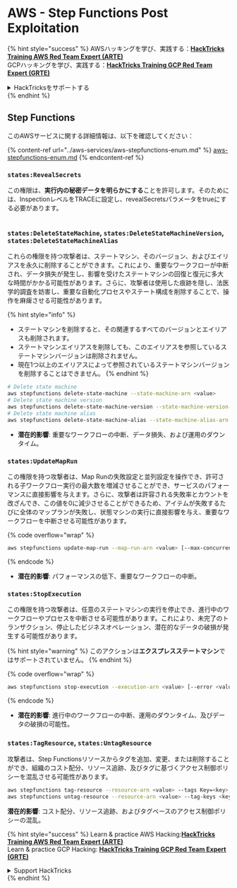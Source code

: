 # AWS - Step Functions Post Exploitation

{% hint style="success" %}
AWSハッキングを学び、実践する：<img src="../../../.gitbook/assets/image (1).png" alt="" data-size="line">[**HackTricks Training AWS Red Team Expert (ARTE)**](https://training.hacktricks.xyz/courses/arte)<img src="../../../.gitbook/assets/image (1).png" alt="" data-size="line">\
GCPハッキングを学び、実践する：<img src="../../../.gitbook/assets/image (2).png" alt="" data-size="line">[**HackTricks Training GCP Red Team Expert (GRTE)**<img src="../../../.gitbook/assets/image (2).png" alt="" data-size="line">](https://training.hacktricks.xyz/courses/grte)

<details>

<summary>HackTricksをサポートする</summary>

* [**サブスクリプションプラン**](https://github.com/sponsors/carlospolop)を確認してください！
* **💬 [**Discordグループ**](https://discord.gg/hRep4RUj7f)または[**Telegramグループ**](https://t.me/peass)に参加するか、**Twitter** 🐦 [**@hacktricks\_live**](https://twitter.com/hacktricks\_live)**をフォローしてください。**
* **ハッキングのトリックを共有するには、[**HackTricks**](https://github.com/carlospolop/hacktricks)および[**HackTricks Cloud**](https://github.com/carlospolop/hacktricks-cloud)のGitHubリポジトリにPRを提出してください。**

</details>
{% endhint %}

## Step Functions

このAWSサービスに関する詳細情報は、以下を確認してください：

{% content-ref url="../aws-services/aws-stepfunctions-enum.md" %}
[aws-stepfunctions-enum.md](../aws-services/aws-stepfunctions-enum.md)
{% endcontent-ref %}

### `states:RevealSecrets`

この権限は、**実行内の秘密データを明らかにする**ことを許可します。そのためには、InspectionレベルをTRACEに設定し、revealSecretsパラメータをtrueにする必要があります。

<figure><img src="../../../.gitbook/assets/image (348).png" alt=""><figcaption></figcaption></figure>

### `states:DeleteStateMachine`, `states:DeleteStateMachineVersion`, `states:DeleteStateMachineAlias`

これらの権限を持つ攻撃者は、ステートマシン、そのバージョン、およびエイリアスを永久に削除することができます。これにより、重要なワークフローが中断され、データ損失が発生し、影響を受けたステートマシンの回復と復元に多大な時間がかかる可能性があります。さらに、攻撃者は使用した痕跡を隠し、法医学的調査を妨害し、重要な自動化プロセスやステート構成を削除することで、操作を麻痺させる可能性があります。

{% hint style="info" %}
* ステートマシンを削除すると、その関連するすべてのバージョンとエイリアスも削除されます。
* ステートマシンエイリアスを削除しても、このエイリアスを参照しているステートマシンバージョンは削除されません。
* 現在1つ以上のエイリアスによって参照されているステートマシンバージョンを削除することはできません。
{% endhint %}
```bash
# Delete state machine
aws stepfunctions delete-state-machine --state-machine-arn <value>
# Delete state machine version
aws stepfunctions delete-state-machine-version --state-machine-version-arn <value>
# Delete state machine alias
aws stepfunctions delete-state-machine-alias --state-machine-alias-arn <value>
```
* **潜在的影響**: 重要なワークフローの中断、データ損失、および運用のダウンタイム。

### `states:UpdateMapRun`

この権限を持つ攻撃者は、Map Runの失敗設定と並列設定を操作でき、許可される子ワークフロー実行の最大数を増減させることができ、サービスのパフォーマンスに直接影響を与えます。さらに、攻撃者は許容される失敗率とカウントを改ざんでき、この値を0に減少させることができるため、アイテムが失敗するたびに全体のマップランが失敗し、状態マシンの実行に直接影響を与え、重要なワークフローを中断させる可能性があります。

{% code overflow="wrap" %}
```bash
aws stepfunctions update-map-run --map-run-arn <value> [--max-concurrency <value>] [--tolerated-failure-percentage <value>] [--tolerated-failure-count <value>]
```
{% endcode %}

* **潜在的影響**: パフォーマンスの低下、重要なワークフローの中断。

### `states:StopExecution`

この権限を持つ攻撃者は、任意のステートマシンの実行を停止でき、進行中のワークフローやプロセスを中断させる可能性があります。これにより、未完了のトランザクション、停止したビジネスオペレーション、潜在的なデータの破損が発生する可能性があります。

{% hint style="warning" %}
このアクションは**エクスプレスステートマシン**ではサポートされていません。
{% endhint %}

{% code overflow="wrap" %}
```bash
aws stepfunctions stop-execution --execution-arn <value> [--error <value>] [--cause <value>]
```
{% endcode %}

* **潜在的影響**: 進行中のワークフローの中断、運用のダウンタイム、及びデータの破損の可能性。

### `states:TagResource`, `states:UntagResource`

攻撃者は、Step Functionsリソースからタグを追加、変更、または削除することができ、組織のコスト配分、リソース追跡、及びタグに基づくアクセス制御ポリシーを混乱させる可能性があります。
```bash
aws stepfunctions tag-resource --resource-arn <value> --tags Key=<key>,Value=<value>
aws stepfunctions untag-resource --resource-arn <value> --tag-keys <key>
```
**潜在的影響**: コスト配分、リソース追跡、およびタグベースのアクセス制御ポリシーの混乱。

{% hint style="success" %}
Learn & practice AWS Hacking:<img src="../../../.gitbook/assets/image (1).png" alt="" data-size="line">[**HackTricks Training AWS Red Team Expert (ARTE)**](https://training.hacktricks.xyz/courses/arte)<img src="../../../.gitbook/assets/image (1).png" alt="" data-size="line">\
Learn & practice GCP Hacking: <img src="../../../.gitbook/assets/image (2).png" alt="" data-size="line">[**HackTricks Training GCP Red Team Expert (GRTE)**<img src="../../../.gitbook/assets/image (2).png" alt="" data-size="line">](https://training.hacktricks.xyz/courses/grte)

<details>

<summary>Support HackTricks</summary>

* Check the [**subscription plans**](https://github.com/sponsors/carlospolop)!
* **Join the** 💬 [**Discord group**](https://discord.gg/hRep4RUj7f) or the [**telegram group**](https://t.me/peass) or **follow** us on **Twitter** 🐦 [**@hacktricks\_live**](https://twitter.com/hacktricks\_live)**.**
* **Share hacking tricks by submitting PRs to the** [**HackTricks**](https://github.com/carlospolop/hacktricks) and [**HackTricks Cloud**](https://github.com/carlospolop/hacktricks-cloud) github repos.

</details>
{% endhint %}
